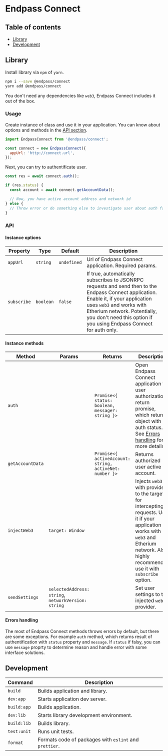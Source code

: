 # Endpass Connect

## Table of contents

- [Library](#library)
- [Development](#development)

## Library

Install library via `npm` of `yarn`.

```bash
npm i --save @endpass/connect
yarn add @endpass/connect
```

You don't need any dependencies like `web3`, Endpass Connect includes it out of
the box.

### Usage

Create instance of class and use it in your application. You can know about
options and methods in the [API section](#api).

```js
import EndpassConnect from '@endpass/connect';

const connect = new EndpassConnect({
  appUrl: 'http://connect.url',
});
```

Next, you can try to authentificate user.

```js
const res = await connect.auth();

if (res.status) {
  const account = await connect.getAccountData();

  // Now, you have active account address and network id
} else {
  // Throw error or do something else to investigate user about auth failure
}
```

### API

#### Instance options

| Property    | Type      | Default     | Description                                                                                                                                                                                                                                                             |
| ----------- | --------- | ----------- | ----------------------------------------------------------------------------------------------------------------------------------------------------------------------------------------------------------------------------------------------------------------------- |
| `appUrl`    | `string`  | `undefined` | Url of Endpass Connect application. Required params.                                                                                                                                                                                                                    |
| `subscribe` | `boolean` | `false`     | If true, automatically subscribes to JSONRPC requests and send then to the Endpass Connect application. Enable it, if your application uses `web3` and works with Etherium network. Potentially, you don't need this option if you using Endpass Connect for auth only. |

#### Instance methods

| Method           | Params                                              | Returns                                                 | Description                                                                                                                                                                                       |
| ---------------- | --------------------------------------------------- | ------------------------------------------------------- | ------------------------------------------------------------------------------------------------------------------------------------------------------------------------------------------------- |
| `auth`           |                                                     | `Promise<{ status: boolean, message?: string }>`        | Open Endpass Connect application for user authorization, return promise, which returns object with auth status. See [Errors handling](#errors-handling) for more details.                         |
| `getAccountData` |                                                     | `Promise<{ activeAccount: string, activeNet: number }>` | Returns authorized user active account.                                                                                                                                                           |
| `injectWeb3`     | `target: Window`                                    |                                                         | Injects `web3` with provider to the target for intercepting requests. Use it if your application works with `web3` and Etherium network. Also, highly recommended use it with `subscribe` option. |
| `sendSettings`   | `selectedAddress: string`, `networkVersion: string` |                                                         | Set user settings to the injected `web3` provider.                                                                                                                                                |

#### Errors handling

The most of Endpass Connect methods throws errors by default, but there are some
exceptions. For example `auth` method, which returns result of authentification
with `status` property and `message`. If `status` if falsy, you can use `message`
proprty to determine reason and handle error with some interface solutions.

## Development

| Command     | Description                                            |
| ----------- | ------------------------------------------------------ |
| `build`     | Builds application and library.                        |
| `dev:app`   | Starts application dev server.                         |
| `build:app` | Builds application.                                    |
| `dev:lib`   | Starts library development environment.                |
| `build:lib` | Builds library.                                        |
| `test:unit` | Runs unit tests.                                       |
| `format`    | Formats code of packages with `eslint` and `prettier`. |
